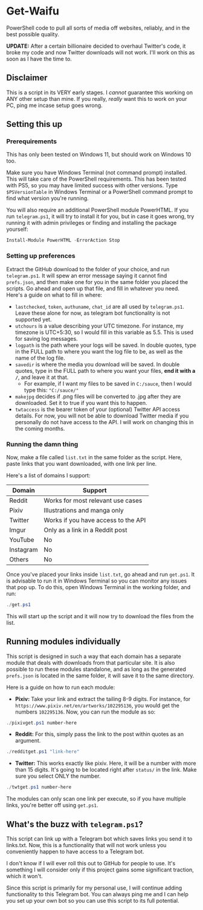 # Get-Waifu
PowerShell code to pull all sorts of media off websites, reliably, and in the best possible quality.

**UPDATE:** After a certain billionaire decided to overhaul Twitter's code, it broke my code and now Twitter downloads will not work. I'll work on this as soon as I have the time to.

## Disclaimer
This is a script in its VERY early stages. I *cannot* guarantee this working on ANY other setup than mine. If you really, *really* want this to work on your PC, ping me incase setup goes wrong.

## Setting this up

### Prerequirements
This has only been tested on Windows 11, but should work on Windows 10 too.

Make sure you have Windows Terminal (not command prompt) installed. This will take care of the PowerShell requirements. This has been tested with PS5, so you may have limited success with other versions. Type ```$PSVersionTable``` in Windows Terminal or a PowerShell command prompt to find what version you're running.

You will also require an additional PowerShell module PowerHTML. If you run `telegram.ps1`, it will try to install it for you, but in case it goes wrong, try running it with admin privileges or finding and installing the package yourself:

```powershell
Install-Module PowerHTML -ErrorAction Stop
```

### Setting up preferences
Extract the GitHub download to the folder of your choice, and run `telegram.ps1`. It will spew an error message saying it cannot find `prefs.json`, and then make one for you in the same folder you placed the scripts. Go ahead and open up that file, and fill in whatever you need. Here's a guide on what to fill in where:

- `lastchecked`, `token`, `authuname`, `chat_id` are all used by `telegram.ps1`. Leave these alone for now, as telegram bot functionality is not supported yet.
- `utchours` is a value describing your UTC timezone. For instance, my timezone is UTC+5:30, so I would fill in this variable as 5.5. This is used for saving log messages.
- `logpath` is the path where your logs will be saved. In double quotes, type in the FULL path to where you want the log file to be, as well as the name of the log file.
- `savedir` is where the media you download will be saved. In double quotes, type in the FULL path to where you want your files, **end it with a `/`**, and leave it at that.
  - For example, if I want my files to be saved in `C:/sauce`, then I would type this: `"C:/sauce/"`
- `makejpg` decides if .png files will be converted to .jpg after they are downloaded. Set it to true if you want this to happen.
- `twtaccess` is the bearer token of your (optional) Twitter API access details. For now, you will not be able to download Twitter media if you personally do not have access to the API. I will work on changing this in the coming months.

### Running the damn thing
Now, make a file called `list.txt` in the same folder as the script. Here, paste links that you want downloaded, with one link per line.

Here's a list of domains I support:

| Domain | Support |
| --- | --- |
| Reddit | Works for most relevant use cases |
| Pixiv | Illustrations and manga only |
| Twitter | Works if you have access to the API |
| Imgur | Only as a link in a Reddit post |
| YouTube | No |
| Instagram | No |
| Others | No |

Once you've placed your links inside `list.txt`, go ahead and run `get.ps1`. It is advisable to run it in Windows Terminal so you can monitor any issues that pop up. To do this, open Windows Terminal in the working folder, and run:

```powershell
./get.ps1
```

This will start up the script and it will now try to download the files from the list.

## Running modules individually
This script is designed in such a way that each domain has a separate module that deals with downloads from that particular site. It is also possible to run these modules standalone, and as long as the generated `prefs.json` is located in the same folder, it will save it to the same directory.

Here is a guide on how to run each module:

- **Pixiv:** Take your link and extract the tailing 8-9 digits. For instance, for `https://www.pixiv.net/en/artworks/102295136`, you would get the numbers `102295136`. Now, you can run the module as so:
```powershell
./pixivget.ps1 number-here
```
- **Reddit:** For this, simply pass the link to the post within quotes as an argument.
```powershell
./redditget.ps1 "link-here"
```
- **Twitter:** This works exactly like pixiv. Here, it will be a number with more than 15 digits. It's going to be located right after `status/` in the link. Make sure you select ONLY the number.
```powershell
./twtget.ps1 number-here
```

The modules can only scan one link per execute, so if you have multiple links, you're better off using `get.ps1`.

## What's the buzz with `telegram.ps1`?
This script can link up with a Telegram bot which saves links you send it to links.txt. Now, this is a functionality that will not work unless you  conveniently happen to have access to a Telegram bot.

I don't know if I will ever roll this out to GitHub for people to use. It's something I will consider only if this project gains some significant traction, which it won't.

Since this script is primarily for my personal use, I will continue adding functionality to this Telegram bot. You can always ping me and I can help you set up your own bot so you can use this script to its full potential.
